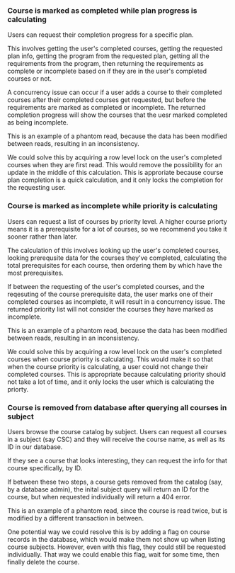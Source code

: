 ### Course is marked as completed while plan progress is calculating

Users can request their completion progress for a specific plan.

This involves getting the user's completed courses, getting the requested plan info, getting the program from the requested plan, getting all the requirements from the program, then returning the requirements as complete or incomplete based on if they are in the user's completed courses or not.

A concurrency issue can occur if a user adds a course to their completed courses after their completed courses get requested, but before the requirements are marked as completed or incomplete. The returned completion progress will show the courses that the uesr marked completed as being incomplete.

This is an example of a phantom read, because the data has been modified between reads, resulting in an inconsistency.

We could solve this by acquiring a row level lock on the user's completed courses when they are first read. This would remove the possibility for an update in the middle of this calculation. This is approriate because course plan completion is a quick calculation, and it only locks the completion for the requesting user.

### Course is marked as incomplete while priority is calculating

Users can request a list of courses by priority level. A higher course priorty means it is a prerequisite for a lot of courses, so we recommend you take it sooner rather than later.

The calculation of this involves looking up the user's completed courses, looking prerequsite data for the courses they've completed, calculating the total prerequisites for each course, then ordering them by which have the most prerequisites.

If between the requesting of the user's completed courses, and the reqesuting of the course prerequisite data, the user marks one of their completed courses as incomplete, it will result in a concurrency issue. The returned priority list will not consider the courses they have marked as incomplete.

This is an example of a phantom read, because the data has been modified between reads, resulting in an inconsistency.

We could solve this by acquiring a row level lock on the user's completed courses when course priority is calculating. This would make it so that when the course priority is calculating, a user could not change their completed courses. This is appropriate because calculating priority should not take a lot of time, and it only locks the user which is calculating the priorty.

### Course is removed from database after querying all courses in subject

Users browse the course catalog by subject. Users can request all courses in a subject (say CSC) and they will receive the course name, as well as its ID in our database.

If they see a course that looks interesting, they can request the info for that course specifically, by ID.

If between these two steps, a course gets removed from the catalog (say, by a database admin), the inital subject query will return an ID for the course, but when requested individually will return a 404 error.

This is an example of a phantom read, since the course is read twice, but is modified by a different transaction in between.

One potential way we could resolve this is by adding a flag on course records in the database, which would make them not show up when listing course subjects. However, even with this flag, they could still be requested individually. That way we could enable this flag, wait for some time, then finally delete the course.
